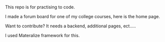 This repo is for practising to code.

I made a forum board for one of my college courses, here is the home page. 

Want to contribute? It needs a backend, additional pages, ect..... 

I used Materalize framework for this.
